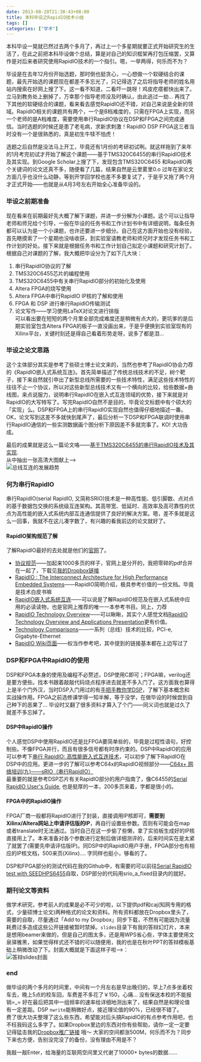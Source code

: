 ```yaml
---
date: 2013-08-28T21:30:43+08:00
title: 本科毕设之RapidIO技术小结
tags: []
categories: ["学术"]
---
```


本科毕设一晃就已然过去两个多月了，再过上一个多星期就要正式开始研究生的生活了，在此之前把本科毕设做个总结，算是对自己的知识框架再打包压缩罢，又算作是对后来者研究使用RapidIO技术的一个指引。嗯，一举两得，何乐而不为？  

毕设是在去年12月份开始选题，那时倒也挺贪心，一心想做一个软硬结合的课题，最先开始选的课题现在都差不多忘光了，只记得选了之后将指导老师的姓名用站内搜索在好网上搜了下。这一看不知道，二看吓一跳呀！鸡皮疙瘩都快出来了。立马到教务处上删掉了，万幸那个指导老师没及时确认，由此逃过一劫...  再找了下其他的软硬结合的课题，看来看去感觉RapidIO还不错，对自己来说是全新的领域。RapidIO相关的课题共有两个，一个是B档难度的，只需在FPGA上实现，而另一个老师的是A档难度，需要使用串行RapidIO协议在DSP和FPGA之间完成通信。当时选题的时候还是患了老毛病，求新求刺激！RapidIO DSP FPGA这三者当时没有一个是很熟悉的，真是初生牛犊不怕虎！  

选题之后自然是没法马上开工，毕竟还有1月份的考研初试咧。就这样拖到了来年的1月考完初试才开始了解这个课题——基于TMS320C6455的串行RapidIO技术及其实现。到Google Scholar上搜了下，发现包含TMS320C6455 和RapidIO两个关键词的论文还真不多，随便看了几篇，结果自然是云里雾里0.o 过年在家论文方面几乎也没什么动静，等到开学回学校也差不多要复试了，于是乎又拖了两个月才正式开始——也就是从4月3号左右开始全心准备毕设的。  

### 毕设之前期准备  
现在看来在前期最好先大概了解下课题，并进一步分解为小课题。这个可以让指导老师和师兄给个引导，一般在毕设的任务书和工作计划书中有详细说明，每条任务都可以认为是一个小课题，也许还要进一步细分。自己在这方面开始也没有经验，首先瞎摸索了一个星期也没啥收获，到实验室请教老师和师兄时才发现任务书和工作计划的好处。接下来就是根据任务书和工作计划自己拟定小课题和研究计划了。根据自己对课题的了解，我大概把毕设分为了如下几大块：  

1. 串行RapidIO协议的了解    
2. TMS320C6455芯片的编程使用  
3. TMS320C6455中有关串行RapidIO部分的初始化及使用  
4. Altera FPGA的烧写使用  
5. Altera FPGA中串行RapidIO IP核的了解和使用  
6. FPGA 和 DSP 进行串行RapidIO传输测试  
7. 论文写作——学习使用LaTeX对论文进行排版  
可以看出要在短短的两个月里全部完成难度还是稍微有点大的，更坑爹的是后期实验室包含Altera FPGA的板子一直没画出来，于是乎便换到实验室现有的Xilinx平台，关键时刻还是得自己看着形势走呀，说多了都是泪...  

### 毕设之论文思路  
这个主体部分其实是参考了些硕士博士论文来的，当然也参考了RapidIO协会力荐的《RapidIO嵌入式系统互连》。首先简单描述了传统总线技术的不足，树个靶子，接下来自然就引申出了新型总线所需要的一些技术特性，满足这些技术特性的往往不止一个协议，所以对这些新型总线技术又有一个横向的比较，给些数据+曲线图，来点说服力，说明串行RapidIO在嵌入式互连领域的优势，接下来就是对RapidIO的大写特写了。写完RapidIO自然不是目的，毕竟论文标题中有个硕大的「实现」么。DSP和FPGA上的串行RapidIO实现自然也值得仔细地描述一番。OK，论文写到这差不多就快到尾声了，最后分析一下DSP和FPGA联调时使用串行RapidIO通信的一些实测数据画个图分析下原因差不多就完事了。KO! 大功告成。  
<!--more-->
最后的成果就是这么一篇论文咯——[基于TMS320C6455的串行RapidIO技术及其实现](/downloads/基于TMS320C6455的串行RapidIO技术及其实现-1.2.pdf).    
从中抽出一张高清大图献上-->  
![总线互连的发展趋势](http://7xojrx.com1.z0.glb.clouddn.com/images/misc/interconnects-trends.png)  

### 何为串行RapidIO  
串行RapidIO(serial RapidIO, 又简称SRIO)技术是一种高性能、低引脚数、点对点的基于数据包交换的系统级互连架构。其高带宽、低延时、高效率及高可靠性的优点为高性能的嵌入式系统内部互连通信提供了良好的解决方案。嗯，差不多就是这么一回事，我就不在这儿凑字数了，有兴趣的看我前边的论文就好了。  
#### RapidIO架构规范了解   
了解RapidIO最好的去处就是他们的[官网](http://www.rapidio.org/)了。    

* [协议规范](http://www.rapidio.org/specs/current)——加起来1000多页的样子，官网上是分开的，我把零碎的pdf合并在一起了，下载见[我的Dropbox链接](http://db.tt/d041O2fG)  
* [RapidIO : The Interconnect Architecture for High Performance Embedded Systems](http://www.rapidio.org/zdata/techwhitepaper_rev3.pdf)——RapidIO简明介绍，极具参考价值的一份文档。毕竟是技术白皮书嘛  
* [RapidIO嵌入式系统互连](http://book.douban.com/subject/1835451/)——可以说是了解RapidIO规范及在嵌入式系统中应用的必读读物，也是官网上推荐的唯一一本参考书目。同上，力荐  
* [RapidIO Technology Overview](http://www.rapidio.org/education/technology_overview/)——可以瞅瞅，其实个人感觉文档[RapidIO Technology Overview and Applications Presentation](http://www.rapidio.org/education/documents/RapidIO_Overview-Apps_v07.pdf)更有价值。  
* [Technology Comparisons](http://www.rapidio.org/education/technology_comparisons/)——一系列（总线）技术的比较，PCI-e, Gigabyte-Ethernet  
* [RapidIO Wiki页面](http://en.wikipedia.org/wiki/RapidIO)——权当作参考吧，其中提到的链接基本都在上边写过了  

### DSP和FPGA中RapidIO的使用  
DSP和FPGA本身的使用及编程不必赘述，DSP使用C即可；FPGA嘛，verilog还是要方便些。找本书跟着敲敲代码烧点程序进去就差不多入门了。这方面我也算得上是半个门外汉，当时DSP入门用过的有[手把手教你学DSP](http://book.douban.com/subject/6116205/)，了解下基本概念和实战操作用。FPGA之前选修课学得一知半解，等于没学，在做毕设的时候尝到自己种下的恶果了... 毕设时又翻了很多资料才算入了个门——同义词也就是过久了就差不多忘掉了。  

#### DSP中RapidIO操作  
个人感觉DSP中使用RapidIO还是比FPGA要简单些的，毕竟是过程性语句，好控制些。不像FPGA并行，而且有很多信号都有时序约束的。DSP中RapidIO的应用可以参考下[串行 RapidIO: 高性能嵌入式互连技术](http://www.ti.com.cn/general/cn/docs/gencontent.tsp?contentId=50741)，可以初步了解下RapidIO在DSP中的应用。更进一步的了解可以参考C64x的RapidIO视频部分——[C64x+ 网络培训(九)——sRIO（串行RapidIO）](http://www.chinaaet.com/video/817.html)  
最重要的就是参考DSP芯片有关RapidIO部分的用户指南了，像C6455的[Serial RapidIO User's Guide](http://www.ti.com/lit/ug/spru976e/spru976e.pdf), 也是挺厚的一本，200多页来着，字都是很小的。  

#### FPGA中的RapidIO操作  
FPGA厂商一般都将RapidIO进行了封装，直接调用IP核即可，**需要到Xilinx/Altera网站上申请评估版的IP**，再自行设置些参数。否则有可能会在map或者translate时无法通过。当时自己在这一步偷了些懒，拿了实验板生成好的IP核直接用上了。本来准备对各个参数进行定制后做详细测评的，后来时间实在是太紧了就罢了(需要先申请评估版IP)。同DSP中的RapidIO用户手册，FPGA部分也有相应的IP核文档，500来页(Xilinx).... 字同样也挺小，够看的了。   

DSP和FPGA部分的测试代码在我的Github中，有需要的可以前往[Serial RapidIO test with SEEDHPS6455](https://github.com/billryan/srio_test)自取，DSP部分的代码用srio_a_fixed目录内的就好。  

### 期刊论文等资料  
做学术研究，参考前人的成果是必不可少的啦，以下提供pdf和caj(知网专用的格式，少量硕博士论文)两种格式的论文和资料。所有资料都放在Dropbox里头了，需要的自取，尽量通过「Add to my Dropbox」同步下载，不然有可能因为流量耗费过多造成这些公开链接被暂时禁掉。`slides`目录下有我的答辩幻灯片，本来是想用beamer来做的，但是自己的图太多，还是用WPS省心些，字体主要使用文泉驿雅黑，如果觉得样式还不错的可以随便用，我的也是在秋叶PPT的答辩模板基础上稍微改动了下。封面大概就是下面这样子啦-->：  
![答辩slides封面](http://7xojrx.com1.z0.glb.clouddn.com/images/misc/slides-thesis.png)  

### end  
做毕设的两个多月的时间里，中间有一个月左右是早出晚归的，早上7点多坐着校车去，晚上5点的校车回，车费差不多花了￥150，心痛... 没有保送本校的不能报销=\_=  好在最后把其中一组频率的速率给详细地测出来了，结果自然是和理论值有一定差距。DSP `nwrite`能稍微好点，接近理论值的90%，已经很不错了。  
费了很大功夫整理了这么些东西，希望能对后头搞RapidIO的有点参考作用吧，也不枉我码这么多字了。如果Dropbox里边的东西对你有些帮助，请你一定一定要记得猛击我的[Dropbox推广链接](http://db.tt/KS1HOz14) 哦～  大家的空间都涨500M，何乐而不为？同步下来也方便，告别没完没了的备份，没有理由不用是不？  

我敲一敲Enter，给海量的互联网空间里又代谢了10000+ bytes的数据......